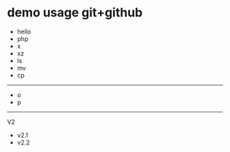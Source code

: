 # demo usage git+github
- hello
- php
- x
- xz
- ls
- mv
- cp
-----------------
* o
* p
-----------------
V2
* v2.1
* v2.2